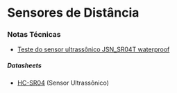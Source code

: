# Sensores de Distância

### Notas Técnicas

* [Teste do sensor ultrassônico JSN_SR04T waterproof](./JSN_SR04T.md)

##### Datasheets

- [HC-SR04](https://www.mouser.com/ds/2/813/HCSR04-1022824.pdf) (Sensor Ultrassônico)

